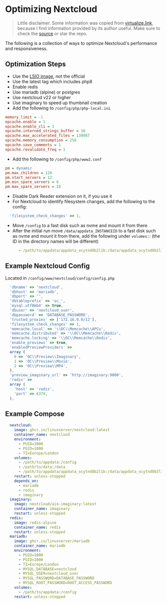 # Optimizing Nextcloud

> Little disclaimer. Some information was copied from [virtualize.link](https://virtualize.link/), because I find information provided by its author useful. Make sure to check the [source](https://github.com/quietsy/advanced-configurations) or star the repo.

The following is a collection of ways to optimize Nextcloud's performance and responsiveness.

## Optimization Steps

- Use the [LSIO image](https://github.com/linuxserver/docker-nextcloud), not the official
- Use the latest tag which includes php8
- Enable redis
- Use mariadb (alpine) or postgres
- Use nextcloud v22 or higher
- Use imaginary to speed up thumbnail creation
- Add the following to `/config/php/php-local.ini`

```INI
memory_limit = -1
opcache.enable = 1
opcache.enable_cli = 1
opcache.interned_strings_buffer = 16
opcache.max_accelerated_files = 130987
opcache.memory_consumption = 256
opcache.save_comments = 1
opcache.revalidate_freq = 1
```

- Add the following to `/config/php/www2.conf`
```INI
pm = dynamic
pm.max_children = 120
pm.start_servers = 12
pm.min_spare_servers = 6
pm.max_spare_servers = 18
```
- Disable Dark Reader extension on it, if you use it
- For Nextcloud to identify filesystem changes, add the following to the config:
```js
  'filesystem_check_changes' => 1,
```
- Move `/config` to a fast disk such as nvme and mount it from there
- After the initial run move `/data/appdata_INSTANCEID` to a fast disk such as nvme and mount it from there, add the following under `volumes:`: (the ID in the directory names will be different)
```Yaml
      - /path/to/appdata/appdata_ocytnd8b2l1b:/data/appdata_ocytnd8b2l1b
```


## Example Nextcloud Config
Located in `/config/www/nextcloud/config/config.php`
```js
  'dbname' => 'nextcloud',
  'dbhost' => 'mariadb',
  'dbport' => '',
  'dbtableprefix' => 'oc_',
  'mysql.utf8mb4' => true,
  'dbuser' => 'nextcloud_user',
  'dbpassword' => 'DATABASE_PASSWORD',
  'trusted_proxies' => ['172.16.0.0/12'],
  'filesystem_check_changes' => 1,
  'memcache.local' => '\\OC\\Memcache\\APCu',
  'memcache.distributed' => '\\OC\\Memcache\\Redis',
  'memcache.locking' => '\\OC\\Memcache\\Redis',
  'enable_previews' => true,
  'enabledPreviewProviders' => 
  array (
    0 => 'OC\\Preview\\Imaginary',
    1 => 'OC\\Preview\\Movie',
    2 => 'OC\\Preview\\MP4',
  ),
  'preview_imaginary_url' => 'http://imaginary:9000',
  'redis' => 
  array (
    'host' => 'redis',
    'port' => 6379,
  ),
```

## Example Compose
```Yaml
  nextcloud:
    image: ghcr.io/linuxserver/nextcloud:latest
    container_name: nextcloud
    environment:
      - PUID=1000
      - PGID=1000
      - TZ=Europe/London
    volumes:
      - /path/to/appdata:/config
      - /path/to/data:/data
      - /path/to/appdata/appdata_ocytnd8b2l1b:/data/appdata_ocytnd8b2l1b
    restart: unless-stopped
    depends_on:
      - mariadb
      - redis
      - imaginary
  imaginary:
    image: nextcloud/aio-imaginary:latest
    container_name: imaginary
    restart: unless-stopped
  redis:
    image: redis:alpine
    container_name: redis
    restart: unless-stopped
  mariadb:
    image: ghcr.io/linuxserver/mariadb
    container_name: mariadb
    environment:
      - PUID=1000
      - PGID=1000
      - TZ=Europe/London
      - MYSQL_DATABASE=nextcloud
      - MYSQL_USER=nextcloud_user
      - MYSQL_PASSWORD=DATABASE_PASSWORD
      - MYSQL_ROOT_PASSWORD=ROOT_ACCESS_PASSWORD
    volumes:
      - /path/to/appdata:/config
    restart: unless-stopped
```
